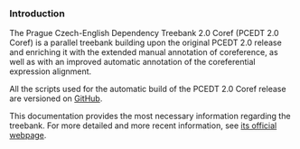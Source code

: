 ### Introduction

The Prague Czech-English Dependency Treebank 2.0 Coref (PCEDT 2.0 Coref) is a parallel
treebank building upon the original PCEDT 2.0 release and enriching it with the extended
manual annotation of coreference, as well as with an improved automatic annotation of the coreferential
expression alignment.

All the scripts used for the automatic build of the PCEDT 2.0 Coref release are versioned
on [GitHub](https://github.com/ufal/pcedt2.0-coref/).

This documentation provides the most necessary information regarding the treebank. For
more detailed and more recent information, see [its official webpage](http://ufal.mff.cuni.cz/pcedt2.0-coref).
